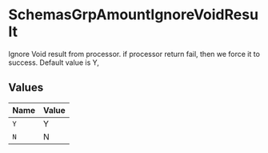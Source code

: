 # SchemasGrpAmountIgnoreVoidResult

Ignore Void result from processor. if processor return fail, then we force it to success. Default value is Y,


## Values

| Name  | Value |
| ----- | ----- |
| `Y`   | Y     |
| `N`   | N     |